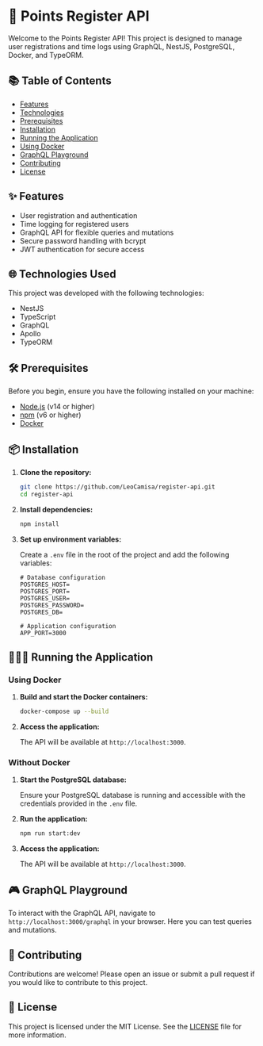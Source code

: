 # 🚀 Points Register API

Welcome to the Points Register API! This project is designed to manage user registrations and time logs using GraphQL, NestJS, PostgreSQL, Docker, and TypeORM.

## 📚 Table of Contents

- [Features](#-features)
- [Technologies](#-technologies-used)
- [Prerequisites](#-prerequisites)
- [Installation](#-installation)
- [Running the Application](#-running-the-application)
- [Using Docker](#-using-docker)
- [GraphQL Playground](#-graphql-playground)
- [Contributing](#-contributing)
- [License](#-license)

## ✨ Features

- User registration and authentication
- Time logging for registered users
- GraphQL API for flexible queries and mutations
- Secure password handling with bcrypt
- JWT authentication for secure access

## 🌐 Technologies Used

This project was developed with the following technologies:

- NestJS
- TypeScript
- GraphQL
- Apollo
- TypeORM

## 🛠 Prerequisites

Before you begin, ensure you have the following installed on your machine:

- [Node.js](https://nodejs.org/) (v14 or higher)
- [npm](https://www.npmjs.com/) (v6 or higher)
- [Docker](https://www.docker.com/)

## 📦 Installation

1. **Clone the repository:**

    ```bash
    git clone https://github.com/LeoCamisa/register-api.git
    cd register-api
    ```

2. **Install dependencies:**

    ```bash
    npm install
    ```

3. **Set up environment variables:**

    Create a `.env` file in the root of the project and add the following variables:

    ```dotenv
    # Database configuration
    POSTGRES_HOST=
    POSTGRES_PORT=
    POSTGRES_USER=
    POSTGRES_PASSWORD=
    POSTGRES_DB=

    # Application configuration
    APP_PORT=3000
    ```

## 🏃🏻‍♂️ Running the Application

### Using Docker

1. **Build and start the Docker containers:**

    ```bash
    docker-compose up --build
    ```

2. **Access the application:**

    The API will be available at `http://localhost:3000`.

### Without Docker

1. **Start the PostgreSQL database:**

    Ensure your PostgreSQL database is running and accessible with the credentials provided in the `.env` file.

2. **Run the application:**

    ```bash
    npm run start:dev
    ```

3. **Access the application:**

    The API will be available at `http://localhost:3000`.

## 🎮 GraphQL Playground

To interact with the GraphQL API, navigate to `http://localhost:3000/graphql` in your browser. Here you can test queries and mutations.

## 🤝 Contributing

Contributions are welcome! Please open an issue or submit a pull request if you would like to contribute to this project.

## 📜 License

This project is licensed under the MIT License. See the [LICENSE](LICENSE) file for more information.
